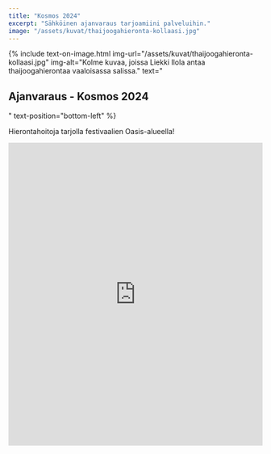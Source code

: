 ```yaml
---
title: "Kosmos 2024"
excerpt: "Sähköinen ajanvaraus tarjoamiini palveluihin."
image: "/assets/kuvat/thaijoogahieronta-kollaasi.jpg"
---
```

{% include text-on-image.html img-url="/assets/kuvat/thaijoogahieronta-kollaasi.jpg" img-alt="Kolme kuvaa, joissa Liekki Ilola antaa thaijoogahierontaa vaaloisassa salissa." text="<h2>Ajanvaraus - Kosmos 2024</h2>" text-position="bottom-left" %}

Hierontahoitoja tarjolla festivaalien Oasis-alueella!

<!-- Google Calendar Appointment Scheduling begin -->
<iframe src="https://calendar.google.com/calendar/appointments/AcZssZ1ImmSj5OtUuCigtre7tKCzRE6jPkh0YfE-X3Q=?gv=true" style="border: 0" width="100%" height="600" frameborder="0"></iframe>
<!-- end Google Calendar Appointment Scheduling -->